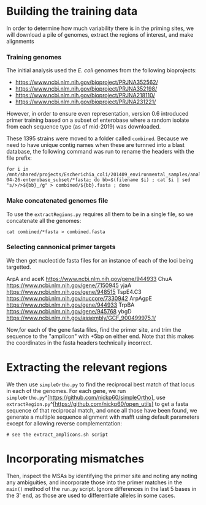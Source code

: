 # Building the training data
In order to determine how much variability there is in the priming sites, we will download a pile of genomes, extract the regions of interest, and make alignments

### Training genomes
The initial analysis used the *E. coli*  genomes from the following bioprojects:

- https://www.ncbi.nlm.nih.gov/bioproject/PRJNA352562/
- https://www.ncbi.nlm.nih.gov/bioproject/PRJNA352198/
- https://www.ncbi.nlm.nih.gov/bioproject/PRJNA218110/
- https://www.ncbi.nlm.nih.gov/bioproject/PRJNA231221/


However, in order to ensure even representation, version 0.6 introduced primer training based on a subset of enterobase where a random isolate from each sequence type (as of mid-2019) was downloaded.

These 1395 strains were moved to  a folder called `combined`.  Because we need to have unique contig names when these are turnned into a blast database, the following command was run to rename the headers with the file prefix:

```
for i in /mnt/shared/projects/Escherichia_coli/201409_environmental_samples/analysis/2019-04-26-enterobase_subset/*fasta; do bb=$(filename $i) ; cat $i | sed "s/>/>${bb}_/g" > combined/${bb}.fasta ; done
```

### Make concatenated genomes file
To use the `extractRegions.py` requires all them to be in a single file, so we concatenate all the genomes:


```
cat combined/*fasta > combined.fasta
```

### Selecting cannonical primer targets

We then get nucleotide fasta files for an instance of each of the loci being targetted.

ArpA and aceK
https://www.ncbi.nlm.nih.gov/gene/944933
ChuA
https://www.ncbi.nlm.nih.gov/gene/7150945
yjaA
https://www.ncbi.nlm.nih.gov/gene/948515
TspE4.C3
https://www.ncbi.nlm.nih.gov/nuccore/7330942
ArpAgpE
https://www.ncbi.nlm.nih.gov/gene/944933
TrpBA
https://www.ncbi.nlm.nih.gov/gene/945768
ybgD
https://www.ncbi.nlm.nih.gov/assembly/GCF_900499975.1/

Now,for each of the gene fasta files, find the primer site, and trim the sequence to the "amplicon" with +5bp on either end.  Note that this makes the coordinates in the fasta headers technically incorrect.


#  Extracting the relevant regions
We then use `simpleOrtho.py` to find the reciprocal best match of that locus in each of the genomes.  For each gene, we run `simpleOrtho.py`^[https://github.com/nickp60/simpleOrtho], use `extractRegion.py`^[https://github.com/nickp60/open_utils] to get a fasta sequence of that reciprocal match, and once all those have been found, we generate a multiple sequence alignment with mafft using default parameters except for allowing reverse complementation:

```
# see the extract_amplicons.sh script
```

# Incorporating mismatches

Then, inspect the MSAs by identifying the primer site and noting any  noting any ambiguities, and incorporate those into the primer matches in the `main()` method of the `run.py` script. Ignore differences in the last 5 bases in the 3' end, as those are used to differentiate alleles in some cases.
